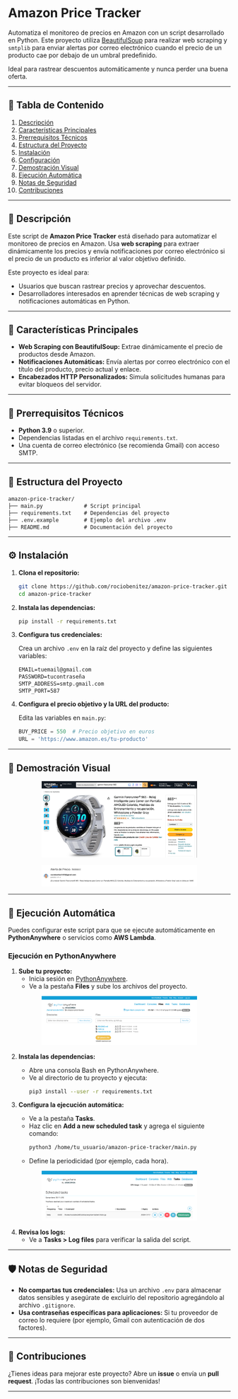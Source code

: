 # Amazon Price Tracker

Automatiza el monitoreo de precios en Amazon con un script desarrollado en Python. Este proyecto utiliza [BeautifulSoup](https://www.crummy.com/software/BeautifulSoup/bs4/doc/) para realizar web scraping y `smtplib` para enviar alertas por correo electrónico cuando el precio de un producto cae por debajo de un umbral predefinido.

Ideal para rastrear descuentos automáticamente y nunca perder una buena oferta.

---

## 📖 Tabla de Contenido

1. [Descripción](#descripción)
2. [Características Principales](#características-principales)
3. [Prerrequisitos Técnicos](#prerrequisitos-técnicos)
4. [Estructura del Proyecto](#estructura-del-proyecto)
5. [Instalación](#instalación)
6. [Configuración](#configuración)
7. [Demostración Visual](#demostración-visual)
8. [Ejecución Automática](#ejecución-automática)
9. [Notas de Seguridad](#notas-de-seguridad)
10. [Contribuciones](#contribuciones)

---

## 📜 Descripción

Este script de **Amazon Price Tracker** está diseñado para automatizar el monitoreo de precios en Amazon. Usa **web scraping** para extraer dinámicamente los precios y envía notificaciones por correo electrónico si el precio de un producto es inferior al valor objetivo definido. 

Este proyecto es ideal para:
- Usuarios que buscan rastrear precios y aprovechar descuentos.
- Desarrolladores interesados en aprender técnicas de web scraping y notificaciones automáticas en Python.

---

## 🚀 Características Principales

- **Web Scraping con BeautifulSoup:** Extrae dinámicamente el precio de productos desde Amazon.
- **Notificaciones Automáticas:** Envía alertas por correo electrónico con el título del producto, precio actual y enlace.
- **Encabezados HTTP Personalizados:** Simula solicitudes humanas para evitar bloqueos del servidor.

---

## 🔧 Prerrequisitos Técnicos

- **Python 3.9** o superior.
- Dependencias listadas en el archivo `requirements.txt`.
- Una cuenta de correo electrónico (se recomienda Gmail) con acceso SMTP.

---

## 📂 Estructura del Proyecto

```plaintext
amazon-price-tracker/
├── main.py             # Script principal
├── requirements.txt    # Dependencias del proyecto
├── .env.example        # Ejemplo del archivo .env
├── README.md           # Documentación del proyecto
```

---

## ⚙️ Instalación

1. **Clona el repositorio:**

   ```bash
   git clone https://github.com/rociobenitez/amazon-price-tracker.git
   cd amazon-price-tracker
   ```

2. **Instala las dependencias:**

   ```bash
   pip install -r requirements.txt
   ```

3. **Configura tus credenciales:**

   Crea un archivo `.env` en la raíz del proyecto y define las siguientes variables:

   ```plaintext
   EMAIL=tuemail@gmail.com
   PASSWORD=tucontraseña
   SMTP_ADDRESS=smtp.gmail.com
   SMTP_PORT=587
   ```

4. **Configura el precio objetivo y la URL del producto:**

   Edita las variables en `main.py`:

   ```python
   BUY_PRICE = 550  # Precio objetivo en euros
   URL = 'https://www.amazon.es/tu-producto'
   ```

---

## 📸 Demostración Visual

<p align="center">
  <img src="/img/product.jpeg" alt="Producto en Amazon" width="70%">
</p>

<p align="center">
  <img src="/img/email-alert.jpeg" alt="Alerta de correo" width="70%">
</p>

---

## 🔄 Ejecución Automática

Puedes configurar este script para que se ejecute automáticamente en **PythonAnywhere** o servicios como **AWS Lambda**.

### Ejecución en PythonAnywhere

1. **Sube tu proyecto:**
   - Inicia sesión en [PythonAnywhere](https://www.pythonanywhere.com/).
   - Ve a la pestaña **Files** y sube los archivos del proyecto.

<p align="center">
   <img src="./img/files-pythonanywhere.png" alt="Archivos en PythonAnywhere" width="70%">
</p>

2. **Instala las dependencias:**
   - Abre una consola Bash en PythonAnywhere.
   - Ve al directorio de tu proyecto y ejecuta:
     ```bash
     pip3 install --user -r requirements.txt
     ```

3. **Configura la ejecución automática:**
   - Ve a la pestaña **Tasks**.
   - Haz clic en **Add a new scheduled task** y agrega el siguiente comando:
     ```bash
     python3 /home/tu_usuario/amazon-price-tracker/main.py
     ```
   - Define la periodicidad (por ejemplo, cada hora).

<p align="center">
   <img src="./img/tasks-pythonanywhere.png" alt="Tarea programada en PythonAnywhere" width="70%">
</p>

4. **Revisa los logs:**
   - Ve a **Tasks > Log files** para verificar la salida del script.

---

## 🛡️ Notas de Seguridad

- **No compartas tus credenciales:** Usa un archivo `.env` para almacenar datos sensibles y asegúrate de excluirlo del repositorio agregándolo al archivo `.gitignore`.
- **Usa contraseñas específicas para aplicaciones:** Si tu proveedor de correo lo requiere (por ejemplo, Gmail con autenticación de dos factores).

---

## 🤝 Contribuciones

¿Tienes ideas para mejorar este proyecto? Abre un **issue** o envía un **pull request**. ¡Todas las contribuciones son bienvenidas!

---